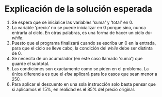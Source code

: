# Explicación de la solución esperada

1. Se espera que se inicialice las variables 'suma' y 'total' en 0.
2. La variable 'precio' no se puede inicializar en 0 porque sino, nunca entraría al ciclo. En otras palabras, es una forma de hacer un ciclo _do-while_.
3. Puesto que el programa finalizará cuando se escriba un 0 en la entrada, para que el ciclo se lleve cabo, la condición del _while_ debe ser distinta de 0.
4. Se necesita de un acumulador (en este caso llamado 'suma') que guarde el subtotal.
5. Las condiciones son exactamente como se piden en el problema. La única diferencia es que el _else_ aplicará para los casos que sean menor a 250.
6. Para aplicar el descuento en una sola instrucción solo basta pensar que si aplicamos el 15%, en realidad es el 85% del precio original.
